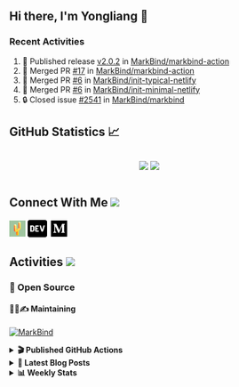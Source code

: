 ## Hi there, I'm Yongliang 👋

### Recent Activities

<!--START_SECTION:activity-->
1. 🚀 Published release [v2.0.2](https://github.com/MarkBind/markbind-action/releases/tag/v2.0.2) in [MarkBind/markbind-action](https://github.com/MarkBind/markbind-action)
2. 🎉 Merged PR [#17](https://github.com/MarkBind/markbind-action/pull/17) in [MarkBind/markbind-action](https://github.com/MarkBind/markbind-action)
3. 🎉 Merged PR [#6](https://github.com/MarkBind/init-typical-netlify/pull/6) in [MarkBind/init-typical-netlify](https://github.com/MarkBind/init-typical-netlify)
4. 🎉 Merged PR [#6](https://github.com/MarkBind/init-minimal-netlify/pull/6) in [MarkBind/init-minimal-netlify](https://github.com/MarkBind/init-minimal-netlify)
5. 🔒 Closed issue [#2541](https://github.com/MarkBind/markbind/issues/2541) in [MarkBind/markbind](https://github.com/MarkBind/markbind)
<!--END_SECTION:activity-->

## GitHub Statistics :chart_with_upwards_trend:
<div align="center">
<div style="display: flex; align-items: center; justify-content: center;">

[![](https://github-readme-stats-tlylt.vercel.app/api?username=tlylt&show_icons=true&theme=tokyonight&hide_border=true&locale=en)](https://github.com/tlylt)
[![](https://github-readme-streak-stats.herokuapp.com/?user=tlylt&theme=tokyonight&hide_border=true)](https://github.com/tlylt)
</div>
</div>

## Connect With Me <img src="https://media.giphy.com/media/2wh5K5yE3ulp3xgYcG/giphy-downsized.gif" width="30">

<a href="https://www.yongliangliu.com/" target="_blank"><img align="center" src="static/site-icon.png" alt="yongliangliu.com" height="29" width="29" /></a>
<a href="https://dev.to/tlylt" target="_blank"><img align="center" src="static/dev-badge.svg" alt="dev.to/tlylt" height="35" width="35" /></a>
<a href="https://tlylt.medium.com" target="_blank"><img align="center" src="static/medium.png" alt="tlylt.medium.com" height="35" width="35" /></a>

## Activities <img src="https://media.giphy.com/media/WUlplcMpOCEmTGBtBW/giphy.gif" width="30">

### 🔭 Open Source

#### 👷‍♂️✍️ Maintaining
[![MarkBind](https://github-readme-stats-tlylt.vercel.app/api/pin/?username=markbind&repo=markbind)](https://github.com/MarkBind/markbind)

<details>
<summary> <b>🎬 Published GitHub Actions </b> </summary>

[![install-graphviz](https://github-readme-stats-tlylt.vercel.app/api/pin/?username=tlylt&repo=install-graphviz)](https://github.com/tlylt/install-graphviz)

[![reposense-action](https://github-readme-stats-tlylt.vercel.app/api/pin/?username=tlylt&repo=reposense-action)](https://github.com/tlylt/reposense-action)

[![markbin-action](https://github-readme-stats-tlylt.vercel.app/api/pin/?username=markbind&repo=markbind-action)](https://github.com/MarkBind/markbind-action)

</details>

<details>
<summary> <b>📕 Latest Blog Posts</b> </summary>

<!-- BLOG-POST-LIST:START -->
- [Return a Bool or an Error in Go?](https://yongliangliu.com/blog/go-return-bool-or-error)
- [Tauri-0 - Setting up a Tauri project](https://yongliangliu.com/blog/tauri-0)
- [Go Errors](https://yongliangliu.com/blog/golang-errors)
- [Reflection on Personal Finance](https://yongliangliu.com/blog/financial-lessons)
- [My Go-To Git Commands to Fix Mistakes](https://yongliangliu.com/blog/git-commands)
<!-- BLOG-POST-LIST:END -->

</details>

<details>
<summary> <b>📊 Weekly Stats</b> </summary>

<!--START_SECTION:waka-->
![Code Time](http://img.shields.io/badge/Code%20Time-1%2C238%20hrs%2037%20mins-blue)

**🐱 My GitHub Data** 

> 📦 675.2 kB Used in GitHub's Storage 
 > 
> 🚫 Not Opted to Hire
 > 
> 📜 171 Public Repositories 
 > 
> 🔑 44 Private Repositories 
 > 
**I'm an Early 🐤** 

```text
🌞 Morning                3721 commits        ████████░░░░░░░░░░░░░░░░░   31.30 % 
🌆 Daytime                3148 commits        ███████░░░░░░░░░░░░░░░░░░   26.48 % 
🌃 Evening                4427 commits        █████████░░░░░░░░░░░░░░░░   37.24 % 
🌙 Night                  591 commits         █░░░░░░░░░░░░░░░░░░░░░░░░   04.97 % 
```
📅 **I'm Most Productive on Wednesday** 

```text
Monday                   1425 commits        ███░░░░░░░░░░░░░░░░░░░░░░   11.99 % 
Tuesday                  1889 commits        ████░░░░░░░░░░░░░░░░░░░░░   15.89 % 
Wednesday                2011 commits        ████░░░░░░░░░░░░░░░░░░░░░   16.92 % 
Thursday                 1545 commits        ███░░░░░░░░░░░░░░░░░░░░░░   13.00 % 
Friday                   1469 commits        ███░░░░░░░░░░░░░░░░░░░░░░   12.36 % 
Saturday                 1706 commits        ████░░░░░░░░░░░░░░░░░░░░░   14.35 % 
Sunday                   1842 commits        ████░░░░░░░░░░░░░░░░░░░░░   15.50 % 
```


📊 **This Week I Spent My Time On** 

```text
🕑︎ Time Zone: Asia/Singapore

💬 Programming Languages: 
Markdown                 6 mins              █████████████████████████   100.00 % 
```


 Last Updated on 14/01/2025 00:48:59 UTC
<!--END_SECTION:waka-->

</details>
